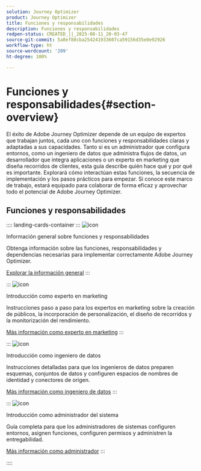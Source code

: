```yaml
---
solution: Journey Optimizer
product: Journey Optimizer
title: Funciones y responsabilidades
description: Funciones y responsabilidades
redpen-status: CREATED_||_2025-08-11_20-03-47
source-git-commit: 5a8ef88cba254241933607ca59156d35e0e92926
workflow-type: ht
source-wordcount: '209'
ht-degree: 100%

---
```



# Funciones y responsabilidades{#section-overview}

El éxito de Adobe Journey Optimizer depende de un equipo de expertos que trabajan juntos, cada uno con funciones y responsabilidades claras y adaptadas a sus capacidades. Tanto si es un administrador que configura entornos, como un ingeniero de datos que administra flujos de datos, un desarrollador que integra aplicaciones o un experto en marketing que diseña recorridos de clientes, esta guía describe quién hace qué y por qué es importante. Explorará cómo interactúan estas funciones, la secuencia de implementación y los pasos prácticos para empezar. Si conoce este marco de trabajo, estará equipado para colaborar de forma eficaz y aprovechar todo el potencial de Adobe Journey Optimizer.

## Funciones y responsabilidades

:::: landing-cards-container
:::
![icon](https://cdn.experienceleague.adobe.com/icons/book.svg)

Información general sobre funciones y responsabilidades

Obtenga información sobre las funciones, responsabilidades y dependencias necesarias para implementar correctamente Adobe Journey Optimizer.

[Explorar la información general](../using/start/quick-start.md)
:::

:::
![icon](https://cdn.experienceleague.adobe.com/icons/bullseye.svg)

Introducción como experto en marketing

Instrucciones paso a paso para los expertos en marketing sobre la creación de públicos, la incorporación de personalización, el diseño de recorridos y la monitorización del rendimiento.

[Más información como experto en marketing](../using/start/path/marketer.md)
:::

:::
![icon](https://cdn.experienceleague.adobe.com/icons/code-branch.svg)

Introducción como ingeniero de datos

Instrucciones detalladas para que los ingenieros de datos preparen esquemas, conjuntos de datos y configuren espacios de nombres de identidad y conectores de origen.

[Más información como ingeniero de datos](../using/start/path/data-engineer.md)
:::

:::
![icon](https://cdn.experienceleague.adobe.com/icons/gear.svg)

Introducción como administrador del sistema

Guía completa para que los administradores de sistemas configuren entornos, asignen funciones, configuren permisos y administren la entregabilidad.

[Más información como administrador](../using/start/path/administrator.md)
:::

::::
